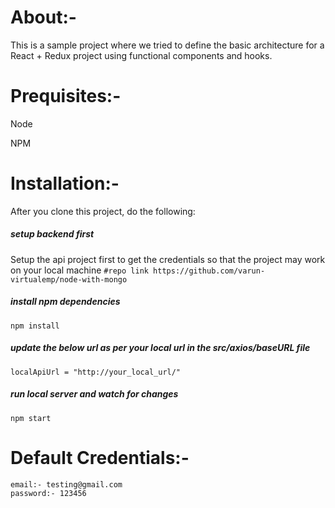 # About:-
This is a sample project where we tried to define the basic architecture for a React + Redux project using functional components and hooks.

# Prequisites:-
Node

NPM

# Installation:-
After you clone this project, do the following:

##### setup backend first
Setup the api project first to get the credentials so that the project may work on your local machine
```#repo link https://github.com/varun-virtualemp/node-with-mongo```

##### install npm dependencies
```npm install```

##### update the below url as per your local url in the src/axios/baseURL file
```localApiUrl = "http://your_local_url/" ```

##### run local server and watch for changes
```npm start```

# Default Credentials:-
```
email:- testing@gmail.com
password:- 123456
```